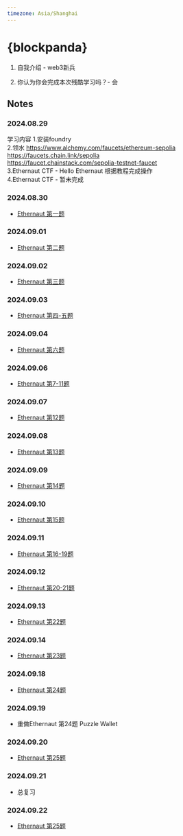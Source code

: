```yaml
---
timezone: Asia/Shanghai
---
```


# {blockpanda}

1. 自我介绍 - web3新兵

2. 你认为你会完成本次残酷学习吗？- 会

## Notes

<!-- Content_START -->

### 2024.08.29

学习内容
1.安装foundry  
2.领水 https://www.alchemy.com/faucets/ethereum-sepolia     
  https://faucets.chain.link/sepolia    
  https://faucet.chainstack.com/sepolia-testnet-faucet  
3.Ethernaut CTF - Hello Ethernaut 根据教程完成操作  
4.Ethernaut CTF - 暂未完成  

### 2024.08.30
- [Ethernaut 第一题](/Writeup/blockpanda/readme.md/Ethernaut第一题.md)

### 2024.09.01
- [Ethernaut 第二题](/Writeup/blockpanda/readme.md/09.01-ethernaut第三题.md)

### 2024.09.02
- [Ethernaut 第三题](/Writeup/blockpanda/readme.md/Ethernaut-Coin%20Flip.md)

### 2024.09.03
- [Ethernaut 第四-五题](/Writeup/blockpanda/readme.md/Ethernaut第四-五题.md)

### 2024.09.04
- [Ethernaut 第六题](/Writeup/blockpanda/readme.md/Ethernaut第六题.md)

### 2024.09.06
- [Ethernaut 第7-11题](/Writeup/blockpanda/readme.md/Ethernaut第6-11题.md)

### 2024.09.07
- [Ethernaut 第12题](/Writeup/blockpanda/readme.md/Ethernaut第12题.md)

### 2024.09.08
- [Ethernaut 第13题](/Writeup/blockpanda/readme.md/Ethernaut第13题.md)

### 2024.09.09
- [Ethernaut 第14题](/Writeup/blockpanda/readme.md/Ethernaut第14题.md)

### 2024.09.10
- [Ethernaut 第15题](/Writeup/blockpanda/readme.md/Ethernaut第15题.md)

### 2024.09.11
- [Ethernaut 第16-19题](/Writeup/blockpanda/readme.md/Ethernaut第16-19题.md)

### 2024.09.12
- [Ethernaut 第20-21题](/Writeup/blockpanda/readme.md/Ethernaut第20-21题.md)

### 2024.09.13
- [Ethernaut 第22题](/Writeup/blockpanda/readme.md/Ethernaut第22题.md)

### 2024.09.14
- [Ethernaut 第23题](/Writeup/blockpanda/readme.md/Ethernaut第23题.md)

### 2024.09.18
- [Ethernaut 第24题](/Writeup/blockpanda/readme.md/Ethernaut第24题.md)

### 2024.09.19
- 重做Ethernaut 第24题 Puzzle Wallet

### 2024.09.20
- [Ethernaut 第25题](/Writeup/blockpanda/readme.md/Ethernaut第25题.md)

### 2024.09.21
- 总复习

### 2024.09.22
- [Ethernaut 第25题](/Writeup/blockpanda/readme.md/Ethernaut第26题.md)
<!-- Content_END -->
